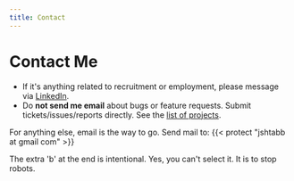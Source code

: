 ```yaml
---
title: Contact
---
```


# Contact Me

- If it's anything related to recruitment or employment, please message via [LinkedIn].
- Do **not send me email** about bugs or feature requests. Submit tickets/issues/reports directly. See the [list of projects](/projects).

For anything else, email is the way to go. Send mail to: {{< protect "jshtabb at gmail com" >}}

The extra 'b' at the end is intentional. Yes, you can't select it. It is to stop robots.

[LinkedIn]: https://www.linkedin.com/in/jacob-shtabnoy-a9077624b

